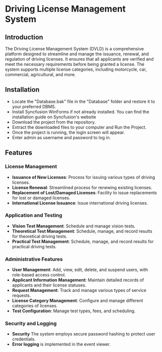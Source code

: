 # Driving License Management System 




## Introduction
The Driving License Management System (DVLD) is a comprehensive platform designed to streamline and manage the issuance, renewal, and regulation of driving licenses. It ensures that all applicants are verified and meet the necessary requirements before being granted a license. The system supports multiple license categories, including motorcycle, car, commercial, agricultural, and more.

## Installation
- Locate the "Database.bak" file in the "Database" folder and restore it to your preferred DBMS.
- Install Syncfusion WinForms if not already installed. You can find the installation guide on Syncfusion's website
- Download the project from the repository.
- Extract the downloaded files to your computer and Run the Project.
- Once the project is running, the login screen will appear.
- Enter admin as username and password to log in.
## Features

### License Management
- **Issuance of New Licenses**: Process for issuing various types of driving licenses.
- **License Renewal**: Streamlined process for renewing existing licenses.
- **Replacement of Lost/Damaged Licenses**: Facility to issue replacements for lost or damaged licenses.
- **International License Issuance**: Issue international driving licenses.

### Application and Testing

- **Vision Test Management**: Schedule and manage vision tests.
- **Theoretical Test Management**: Schedule, manage, and record results for theoretical driving tests.
- **Practical Test Management**: Schedule, manage, and record results for practical driving tests.

### Administrative Features
- **User Management**: Add, view, edit, delete, and suspend users, with role-based access control.
- **Applicant Information Management**: Maintain detailed records of applicants and their license statuses.
- **Request Management**: Track and manage various types of service requests.
- **License Category Management**: Configure and manage different categories of licenses.
- **Test Configuration**: Manage test types, fees, and scheduling.

### Security and Logging
- **Security** The system employs secure password hashing to protect user credentials.
- **Error logging** is implemented in the event viewer.
